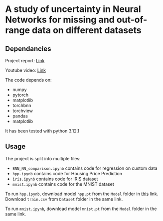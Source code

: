 # A study of uncertainty in Neural Networks for missing and out-of-range data on different datasets
## Dependancies

Project report: [Link]() 

Youtube video: [Link](https://www.youtube.com/watch?v=YRfp2EQj_YM)


The code depends on: 

- numpy 
- pytorch 
- matplotlib
- torchbnn 
- torchview 
- pandas 
- matplotlib 

It has been tested with python 3.12.1

## Usage

The project is split into multiple files:

- `BNN_NN_comparison.ipynb` contains code for regression on custom data 
- `hpp.ipynb` contains code for Housing Price Prediction 
- `iris.ipynb` contains code for IRIS dataset
- `mnist.ipynb` contains code for the MNIST dataset

To run `hpp.ipynb`, download model `hpp.pt` from the `Model` folder in [this](https://drive.google.com/drive/u/0/folders/1hzCnDRC2WAYM0QXLDCyrb561c68_ZQ5a) link. Download `train.csv` from `Dataset` folder in the same link. 

To run `mnist.ipynb`, download model `mnist.pt` from the `Model` folder in the same link.
